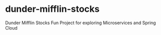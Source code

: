 # dunder-mifflin-stocks
Dunder Mifflin Stocks Fun Project for exploring Microservices and Spring Cloud
